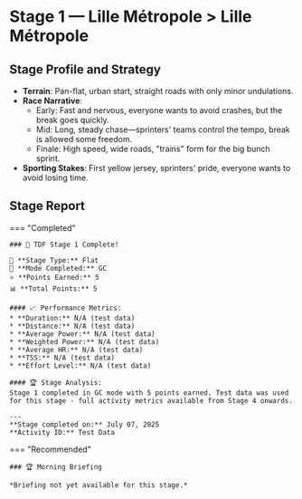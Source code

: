 # Stage 1 — Lille Métropole > Lille Métropole

## Stage Profile and Strategy

- **Terrain**: Pan-flat, urban start, straight roads with only minor undulations.
- **Race Narrative**:
	- Early: Fast and nervous, everyone wants to avoid crashes, but the break goes quickly.
	- Mid: Long, steady chase—sprinters' teams control the tempo, break is allowed some freedom.
	- Finale: High speed, wide roads, "trains" form for the big bunch sprint.
- **Sporting Stakes**: First yellow jersey, sprinters' pride, everyone wants to avoid losing time.

## Stage Report

=== "Completed"

	### 🎉 TDF Stage 1 Complete!

	🏁 **Stage Type:** Flat  
	🚴 **Mode Completed:** GC  
	⭐ **Points Earned:** 5  
	📊 **Total Points:** 5

	#### 📈 Performance Metrics:
	* **Duration:** N/A (test data)
	* **Distance:** N/A (test data)
	* **Average Power:** N/A (test data)
	* **Weighted Power:** N/A (test data)
	* **Average HR:** N/A (test data)
	* **TSS:** N/A (test data)
	* **Effort Level:** N/A (test data)

	#### 🏆 Stage Analysis:
	Stage 1 completed in GC mode with 5 points earned. Test data was used for this stage - full activity metrics available from Stage 4 onwards.

	---
	**Stage completed on:** July 07, 2025  
	**Activity ID:** Test Data

=== "Recommended"

	### 🏆 Morning Briefing

	*Briefing not yet available for this stage.*
